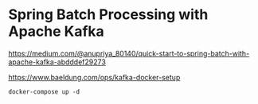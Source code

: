 # Spring Batch Processing with Apache Kafka

https://medium.com/@anupriya_80140/quick-start-to-spring-batch-with-apache-kafka-abdddef29273

https://www.baeldung.com/ops/kafka-docker-setup


```shell
docker-compose up -d
```